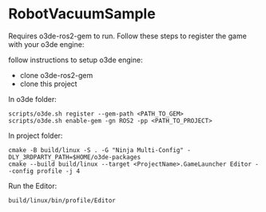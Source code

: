 # RobotVacuumSample

Requires o3de-ros2-gem to run. Follow these steps to register the game with your o3de engine:

follow instructions to setup o3de engine:
- clone o3de-ros2-gem
- clone this project

In o3de folder:
```
scripts/o3de.sh register --gem-path <PATH_TO_GEM>
scripts/o3de.sh enable-gem -gn ROS2 -pp <PATH_TO_PROJECT>
```

In project folder:
```
cmake -B build/linux -S . -G "Ninja Multi-Config" -DLY_3RDPARTY_PATH=$HOME/o3de-packages
cmake --build build/linux --target <ProjectName>.GameLauncher Editor --config profile -j 4
```

Run the Editor:

```
build/linux/bin/profile/Editor
```
